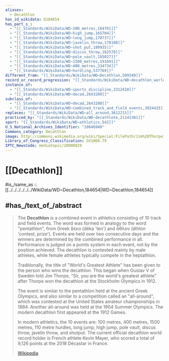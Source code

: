 ```yaml
---
aliases:
  - Decathlon
has_id_wikidata: Q184654
has_part_s_:
  - "[[_Standards/WikiData/WD~100_metres,164761]]"
  - "[[_Standards/WikiData/WD~high_jump,165704]]"
  - "[[_Standards/WikiData/WD~long_jump,170737]]"
  - "[[_Standards/WikiData/WD~javelin_throw,178108]]"
  - "[[_Standards/WikiData/WD~shot_put,180935]]"
  - "[[_Standards/WikiData/WD~discus_throw,182570]]"
  - "[[_Standards/WikiData/WD~pole_vault,185027]]"
  - "[[_Standards/WikiData/WD~1500_metres,191691]]"
  - "[[_Standards/WikiData/WD~400_metres,334734]]"
  - "[[_Standards/WikiData/WD~hurdling,537769]]"
different_from: "[[_Standards/WikiData/WD~Decathlon,509349]]"
record_or_record_progression: "[[_Standards/WikiData/WD~decathlon_world_record_progression,1139195]]"
instance_of:
  - "[[_Standards/WikiData/WD~sports_discipline,2312410]]"
  - "[[_Standards/WikiData/WD~decad,2643280]]"
subclass_of:
  - "[[_Standards/WikiData/WD~decad,2643280]]"
  - "[[_Standards/WikiData/WD~combined_track_and_field_events,3924425]]"
replaces: "[[_Standards/WikiData/WD~all_around,3612215]]"
practiced_by: "[[_Standards/WikiData/WD~decathlete,21141381]]"
sport: "[[_Standards/WikiData/WD~athletics,542]]"
U_S_National_Archives_Identifier: "10646948"
Commons_category: Decathlon
image: http://commons.wikimedia.org/wiki/Special:FilePath/Jim%20Thorpe1912%20Olympics.jpg
Library_of_Congress_Classification: GV1060.79
IPTC_NewsCode: mediatopic/20000829
---
```


# [[Decathlon]]

#is_/same_as :: [[../../../../../../WikiData/WD~Decathlon,184654|WD~Decathlon,184654]] 

## #has_/text_of_/abstract 

> The **Decathlon** is a combined event in athletics consisting of 10 track and field events. The word was formed in analogy to the word "pentathlon", from Greek δέκα (déka 'ten') and ἆθλον (áthlon 'contest, prize'). Events are held over two consecutive days and the winners are determined by the combined performance in all. Performance is judged on a points system in each event, not by the position achieved. The decathlon is contested mainly by male athletes, while female athletes typically compete in the heptathlon.
>
> Traditionally, the title of "World's Greatest Athlete" has been given to the person who wins the decathlon. This began when Gustav V of Sweden told Jim Thorpe, "Sir, you are the world's greatest athlete" after Thorpe won the decathlon at the Stockholm Olympics in 1912.
>
> The event is similar to the pentathlon held at the ancient Greek Olympics, and also similar to a competition called an "all-around", which was contested at the United States amateur championships in 1884. Another all-around was held at the 1904 Summer Olympics. The modern decathlon first appeared at the 1912 Games.
>
> In modern athletics, the 10 events are: 100 metres, 400 metres, 1500 metres, 110 metre hurdles, long jump, high jump, pole vault, discus throw, javelin throw, and shotput. The current official decathlon world record holder is French athlete Kevin Mayer, who scored a total of 9,126 points at the 2018 Décastar in France.
>
> [Wikipedia](https://en.wikipedia.org/wiki/Decathlon)